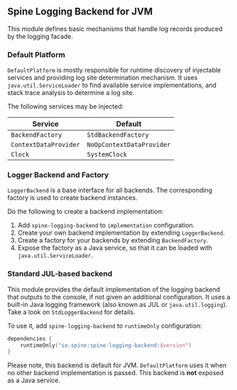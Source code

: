 ## Spine Logging Backend for JVM

This module defines basic mechanisms that handle log records produced by 
the logging facade.

### Default Platform

`DefaultPlatform` is mostly responsible for runtime discovery of injectable 
services and providing log site determination mechanism. It uses `java.util.ServiceLoader`
to find available service implementations, and stack trace analysis to determine
a log site.

The following services may be injected:

| Service               | Default |
|-----------------------|---|
| `BackendFactory`      | `StdBackendFactory` |
| `ContextDataProvider` | `NoOpContextDataProvider` |
| `Clock`               | `SystemClock` |

### Logger Backend and Factory

`LoggerBackend` is a base interface for all backends. The corresponding factory 
is used to create backend instances.

Do the following to create a backend implementation:

1. Add `spine-logging-backend` to `implementation` configuration.
2. Create your own backend implementation by extending `LoggerBackend`.
3. Create a factory for your backends by extending `BackendFactory`.
4. Expose the factory as a Java service, so that it can be loaded 
with `java.util.ServiceLoader`.

### Standard JUL-based backend

This module provides the default implementation of the logging backend that outputs
to the console, if not given an additional configuration. It uses a built-in 
Java logging framework (also known as JUL or `java.util.logging`). Take a look 
on `StdLoggerBackend` for details.

To use it, add `spine-logging-backend` to `runtimeOnly` configuration:

```kotlin
dependencies {
    runtimeOnly("io.spine:spine-logging-backend:$version")
}
```

Please note, this backend is default for JVM. `DefaultPlatform` uses it when 
no other backend implementation is passed. This backend is **not** exposed 
as a Java service.
